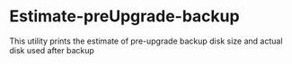 # Estimate-preUpgrade-backup
This utility prints the estimate of pre-upgrade backup disk size and actual disk used after backup

